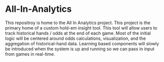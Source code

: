 # All-In-Analytics
This repositroy is home to the All In Analytics project. This project is the primary home of a custom hold-em insight tool. This tool will allow users to track historical hands / odds at the end of each game. Most of the initial logic will be centered around odds calculations, visualization, and the aggregation of historical-hand data. Learning based components will slowly be introduced when the system is up and running so we can pass in input from games in real-time. 
